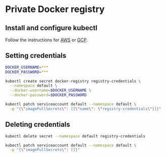 # Private Docker registry

## Install and configure kubectl

Follow the instructions for [AWS](../cloud/aws/kubectl.md) or [GCP](../cloud/gcp/kubectl.md).

## Setting credentials

```bash
DOCKER_USERNAME=***
DOCKER_PASSWORD=***

kubectl create secret docker-registry registry-credentials \
  --namespace default \
  --docker-username=$DOCKER_USERNAME \
  --docker-password=$DOCKER_PASSWORD

kubectl patch serviceaccount default --namespace default \
  -p "{\"imagePullSecrets\": [{\"name\": \"registry-credentials\"}]}"
```

## Deleting credentials

```bash
kubectl delete secret --namespace default registry-credentials

kubectl patch serviceaccount default --namespace default \
  -p "{\"imagePullSecrets\": []}"
```
